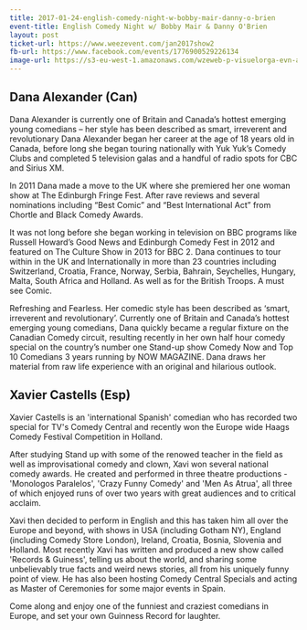 ```yaml
---
title: 2017-01-24-english-comedy-night-w-bobby-mair-danny-o-brien
event-title: English Comedy Night w/ Bobby Mair & Danny O'Brien
layout: post
ticket-url: https://www.weezevent.com/jan2017show2
fb-url: https://www.facebook.com/events/1776900529226134
image-url: https://s3-eu-west-1.amazonaws.com/wzeweb-p-visuelorga-evn-affiche-thumb/affiche_201273.thumb53700.1474714904.jpg
---
```



## Dana Alexander (Can)
 
Dana Alexander is currently one of Britain and Canada’s hottest emerging young comedians – her style has been described as smart, irreverent and revolutionary
Dana Alexander began her career at the age of 18 years old in Canada, before long she began touring nationally with Yuk Yuk’s Comedy Clubs and completed 5 television galas and a handful of radio spots for CBC and Sirius XM.
 
In 2011 Dana made a move to the UK where she premiered her one woman show at The Edinburgh Fringe Fest. After rave reviews and several nominations including “Best Comic” and “Best International Act” from Chortle and Black Comedy Awards.
 
It was not long before she began working in television on BBC programs like Russell Howard’s Good News and Edinburgh Comedy Fest in 2012 and featured on The Culture Show in 2013 for BBC 2.
Dana continues to tour within in the UK and Internationally in more than 23 countries including Switzerland, Croatia, France, Norway, Serbia, Bahrain, Seychelles, Hungary, Malta, South Africa and Holland. As well as for the British Troops. A must see Comic.
 
Refreshing and Fearless. Her comedic style has been described as ‘smart, irreverent and revolutionary’. Currently one of Britain and Canada’s hottest emerging young comedians, Dana quickly became a regular fixture on the Canadian Comedy circuit, resulting recently in her own half hour comedy special on the country’s number one Stand-up show Comedy Now and Top 10 Comedians 3 years running by NOW MAGAZINE. Dana draws her material from raw life experience with an original and hilarious outlook.
 
## Xavier Castells (Esp)
 
Xavier Castells is an 'international Spanish' comedian who has recorded two special for TV's Comedy Central and recently won the Europe wide Haags Comedy Festival Competition in Holland.
 
After studying Stand up with some of the renowed teacher in the field as well as improvisational comedy and clown, Xavi won several national comedy awards. He created and performed in three theatre productions - 'Monologos Paralelos', 'Crazy Funny Comedy' and 'Men As Atrua', all three of which enjoyed runs of over two years with great audiences and to critical acclaim.
 
Xavi then decided to perform in English and this has taken him all over the Europe and beyond, with shows in USA (including Gotham NY), England (including Comedy Store London), Ireland, Croatia, Bosnia, Slovenia and Holland. Most recently Xavi has written and produced a new show called 'Records & Guiness', telling us about the world, and sharing some unbelievably true facts and weird news stories, all from his uniquely funny point of view. He has also been hosting Comedy Central Specials and acting as Master of Ceremonies for some major events in Spain.
 
Come along and enjoy one of the funniest and craziest comedians in Europe, and set your own Guinness Record for laughter.